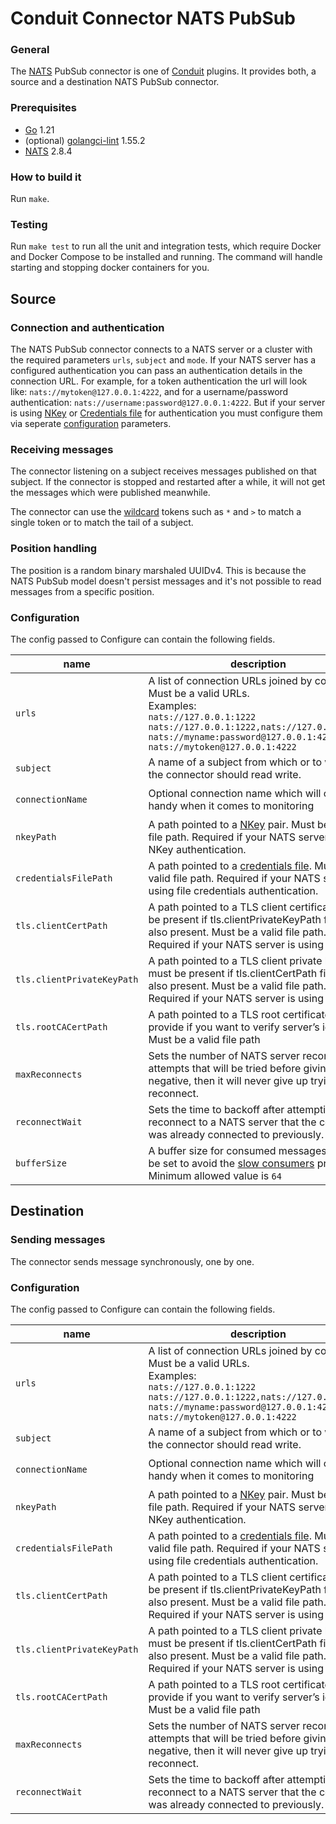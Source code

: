 # Conduit Connector NATS PubSub

### General

The [NATS](https://nats.io/) PubSub connector is one of [Conduit](https://github.com/ConduitIO/conduit) plugins. It provides both, a source and a destination NATS PubSub connector.

### Prerequisites

- [Go](https://go.dev/) 1.21
- (optional) [golangci-lint](https://github.com/golangci/golangci-lint) 1.55.2
- [NATS](https://nats.io/download/) 2.8.4

### How to build it

Run `make`.

### Testing

Run `make test` to run all the unit and integration tests, which require Docker and Docker Compose to be installed and running. The command will handle starting and stopping docker containers for you.

## Source

### Connection and authentication

The NATS PubSub connector connects to a NATS server or a cluster with the required parameters `urls`, `subject` and `mode`. If your NATS server has a configured authentication you can pass an authentication details in the connection URL. For example, for a token authentication the url will look like: `nats://mytoken@127.0.0.1:4222`, and for a username/password authentication: `nats://username:password@127.0.0.1:4222`. But if your server is using [NKey](https://docs.nats.io/using-nats/developer/connecting/nkey) or [Credentials file](https://docs.nats.io/using-nats/developer/connecting/creds) for authentication you must configure them via seperate [configuration](#configuration) parameters.

### Receiving messages

The connector listening on a subject receives messages published on that subject. If the connector is stopped and restarted after a while, it will not get the messages which were published meanwhile.

The connector can use the [wildcard](https://docs.nats.io/nats-concepts/subjects#wildcards) tokens such as `*` and `>` to match a single token or to match the tail of a subject.

### Position handling

The position is a random binary marshaled UUIDv4. This is because the NATS PubSub model doesn't persist messages and it's not possible to read messages from a specific position.

### Configuration

The config passed to Configure can contain the following fields.

| name                       | description                                                                                                                                                                                                                                       | required | default                            |
| -------------------------- | ------------------------------------------------------------------------------------------------------------------------------------------------------------------------------------------------------------------------------------------------- | -------- | ---------------------------------- |
| `urls`                     | A list of connection URLs joined by comma. Must be a valid URLs.<br />Examples:<br />`nats://127.0.0.1:1222`<br />`nats://127.0.0.1:1222,nats://127.0.0.1:1223`<br />`nats://myname:password@127.0.0.1:4222`<br />`nats://mytoken@127.0.0.1:4222` | **true** |                                    |
| `subject`                  | A name of a subject from which or to which the connector should read write.                                                                                                                                                                       | **true** |                                    |
| `connectionName`           | Optional connection name which will come in handy when it comes to monitoring                                                                                                                                                                     | false    | `conduit-connection-<random_uuid>` |
| `nkeyPath`                 | A path pointed to a [NKey](https://docs.nats.io/using-nats/developer/connecting/nkey) pair. Must be a valid file path. Required if your NATS server is using NKey authentication.                                                                 | false    |                                    |
| `credentialsFilePath`      | A path pointed to a [credentials file](https://docs.nats.io/using-nats/developer/connecting/creds). Must be a valid file path. Required if your NATS server is using file credentials authentication.                                             | false    |                                    |
| `tls.clientCertPath`       | A path pointed to a TLS client certificate, must be present if tls.clientPrivateKeyPath field is also present. Must be a valid file path. Required if your NATS server is using TLS.                                                              | false    |                                    |
| `tls.clientPrivateKeyPath` | A path pointed to a TLS client private key, must be present if tls.clientCertPath field is also present. Must be a valid file path. Required if your NATS server is using TLS.                                                                    | false    |                                    |
| `tls.rootCACertPath`       | A path pointed to a TLS root certificate, provide if you want to verify server’s identity. Must be a valid file path                                                                                                                              | false    |                                    |
| `maxReconnects`            | Sets the number of NATS server reconnect attempts that will be tried before giving up. If negative, then it will never give up trying to reconnect.                                                                                               | false    | `5`                                |
| `reconnectWait`            | Sets the time to backoff after attempting a reconnect to a NATS server that the connector was already connected to previously.                                                                                                                    | false    | `5s`                               |
| `bufferSize`               | A buffer size for consumed messages. It must be set to avoid the [slow consumers](https://docs.nats.io/running-a-nats-service/nats_admin/slow_consumers) problem. Minimum allowed value is `64`                                                   | false    | `1024`                             |

## Destination

### Sending messages

The connector sends message synchronously, one by one.

### Configuration

The config passed to Configure can contain the following fields.

| name                       | description                                                                                                                                                                                                                                       | required | default                            |
| -------------------------- | ------------------------------------------------------------------------------------------------------------------------------------------------------------------------------------------------------------------------------------------------- | -------- | ---------------------------------- |
| `urls`                     | A list of connection URLs joined by comma. Must be a valid URLs.<br />Examples:<br />`nats://127.0.0.1:1222`<br />`nats://127.0.0.1:1222,nats://127.0.0.1:1223`<br />`nats://myname:password@127.0.0.1:4222`<br />`nats://mytoken@127.0.0.1:4222` | **true** |                                    |
| `subject`                  | A name of a subject from which or to which the connector should read write.                                                                                                                                                                       | **true** |                                    |
| `connectionName`           | Optional connection name which will come in handy when it comes to monitoring                                                                                                                                                                     | false    | `conduit-connection-<random_uuid>` |
| `nkeyPath`                 | A path pointed to a [NKey](https://docs.nats.io/using-nats/developer/connecting/nkey) pair. Must be a valid file path. Required if your NATS server is using NKey authentication.                                                                 | false    |                                    |
| `credentialsFilePath`      | A path pointed to a [credentials file](https://docs.nats.io/using-nats/developer/connecting/creds). Must be a valid file path. Required if your NATS server is using file credentials authentication.                                             | false    |                                    |
| `tls.clientCertPath`       | A path pointed to a TLS client certificate, must be present if tls.clientPrivateKeyPath field is also present. Must be a valid file path. Required if your NATS server is using TLS.                                                              | false    |                                    |
| `tls.clientPrivateKeyPath` | A path pointed to a TLS client private key, must be present if tls.clientCertPath field is also present. Must be a valid file path. Required if your NATS server is using TLS.                                                                    | false    |                                    |
| `tls.rootCACertPath`       | A path pointed to a TLS root certificate, provide if you want to verify server’s identity. Must be a valid file path                                                                                                                              | false    |                                    |
| `maxReconnects`            | Sets the number of NATS server reconnect attempts that will be tried before giving up. If negative, then it will never give up trying to reconnect.                                                                                               | false    | `5`                                |
| `reconnectWait`            | Sets the time to backoff after attempting a reconnect to a NATS server that the connector was already connected to previously.                                                                                                                    | false    | `5s`                               |
